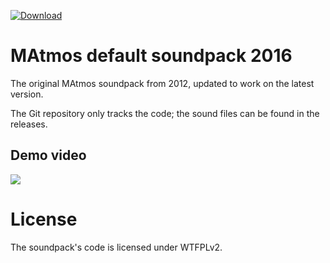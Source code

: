 [![Download](https://img.shields.io/badge/-soundpack%20download-brightgreen)](https://github.com/makamys/MAtmos-2016-Default/releases)

# MAtmos default soundpack 2016
The original MAtmos soundpack from 2012, updated to work on the latest version.

The Git repository only tracks the code; the sound files can be found in the releases.

## Demo video
[![](http://img.youtube.com/vi/Z4Zu4kvyDHU/0.jpg)](http://www.youtube.com/watch?v=Z4Zu4kvyDHU "")

# License
The soundpack's code is licensed under WTFPLv2.
